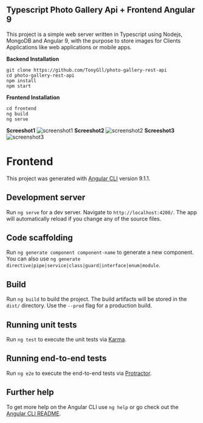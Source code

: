 ## Typescript Photo Gallery Api + Frontend Angular 9

This project is a simple web server written in Typescript using Nodejs, MongoDB and Angular 9, with the purpose to store images for Clients Applications like web applications or mobile apps.

**Backend Installation**
````
git clone https://github.com/TonyGll/photo-gallery-rest-api
cd photo-gallery-rest-api
npm install
npm start
````

**Frontend Installation**
````
cd frontend
ng build
ng serve
````

**Screeshot1**
![screenshot1](screen1.png)
**Screeshot2**
![screenshot2](screen2.png)
**Screeshot3**
![screenshot3](screen3.png)

# Frontend

This project was generated with [Angular CLI](https://github.com/angular/angular-cli) version 9.1.1.

## Development server

Run `ng serve` for a dev server. Navigate to `http://localhost:4200/`. The app will automatically reload if you change any of the source files.

## Code scaffolding

Run `ng generate component component-name` to generate a new component. You can also use `ng generate directive|pipe|service|class|guard|interface|enum|module`.

## Build

Run `ng build` to build the project. The build artifacts will be stored in the `dist/` directory. Use the `--prod` flag for a production build.

## Running unit tests

Run `ng test` to execute the unit tests via [Karma](https://karma-runner.github.io).

## Running end-to-end tests

Run `ng e2e` to execute the end-to-end tests via [Protractor](http://www.protractortest.org/).

## Further help

To get more help on the Angular CLI use `ng help` or go check out the [Angular CLI README](https://github.com/angular/angular-cli/blob/master/README.md).
